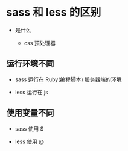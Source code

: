 # sass 和 less 的区别


-   是什么

    -   css 预处理器
## 运行环境不同

- sass 运行在 Ruby(编程脚本) 服务器端的环境

- less 运行在 js

## 使用变量不同

- sass 使用 $

- less 使用 @

